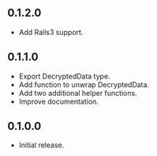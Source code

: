 ## 0.1.2.0

- Add Rails3 support.

## 0.1.1.0

- Export DecryptedData type.
- Add function to unwrap DecryptedData.
- Add two additional helper functions.
- Improve documentation.

## 0.1.0.0

- Initial release.
